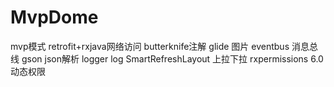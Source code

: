 # MvpDome
mvp模式
retrofit+rxjava网络访问
butterknife注解
glide 图片
eventbus 消息总线
gson json解析
logger log
SmartRefreshLayout 上拉下拉
rxpermissions 6.0 动态权限

